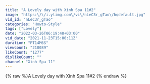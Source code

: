 ```yaml
---
title: "A Lovely day with Xinh Spa 11#2"
image: "https:\/\/i.ytimg.com\/vi\/nLeC3r_gTao\/hqdefault.jpg"
vid_id: "nLeC3r_gTao"
categories: "Howto-Style"
tags: ["Lovely"]
date: "2022-03-26T06:19:48+03:00"
vid_date: "2021-11-23T15:00:11Z"
duration: "PT14M6S"
viewcount: "210089"
likeCount: "1277"
dislikeCount: ""
channel: "Xinh Spa 11"
---
```

{% raw %}A Lovely day with Xinh Spa 11#2 {% endraw %}
